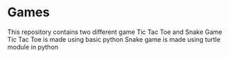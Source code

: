 # Games

This repository contains two different game Tic Tac Toe and Snake Game
Tic Tac Toe is made using basic python
Snake game is made using turtle module in python

